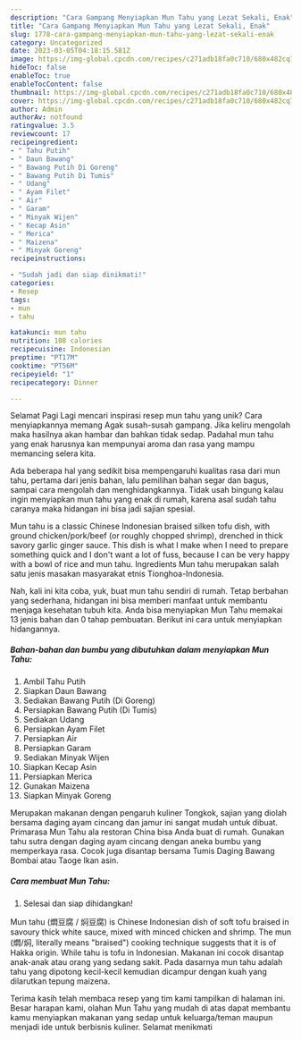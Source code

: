 ```yaml
---
description: "Cara Gampang Menyiapkan Mun Tahu yang Lezat Sekali, Enak"
title: "Cara Gampang Menyiapkan Mun Tahu yang Lezat Sekali, Enak"
slug: 1778-cara-gampang-menyiapkan-mun-tahu-yang-lezat-sekali-enak
category: Uncategorized
date: 2023-03-05T04:18:15.581Z
image: https://img-global.cpcdn.com/recipes/c271adb18fa0c710/680x482cq70/mun-tahu-foto-resep-utama.jpg
hideToc: false
enableToc: true
enableTocContent: false
thumbnail: https://img-global.cpcdn.com/recipes/c271adb18fa0c710/680x482cq70/mun-tahu-foto-resep-utama.jpg
cover: https://img-global.cpcdn.com/recipes/c271adb18fa0c710/680x482cq70/mun-tahu-foto-resep-utama.jpg
author: Admin
authorAv: notfound
ratingvalue: 3.5
reviewcount: 17
recipeingredient:
- " Tahu Putih"
- " Daun Bawang"
- " Bawang Putih Di Goreng"
- " Bawang Putih Di Tumis"
- " Udang"
- " Ayam Filet"
- " Air"
- " Garam"
- " Minyak Wijen"
- " Kecap Asin"
- " Merica"
- " Maizena"
- " Minyak Goreng"
recipeinstructions:

- "Sudah jadi dan siap dinikmati!"
categories:
- Resep
tags:
- mun
- tahu

katakunci: mun tahu 
nutrition: 108 calories
recipecuisine: Indonesian
preptime: "PT17M"
cooktime: "PT56M"
recipeyield: "1"
recipecategory: Dinner

---
```



Selamat Pagi Lagi mencari inspirasi resep mun tahu yang unik? Cara menyiapkannya memang Agak susah-susah gampang. Jika keliru mengolah maka hasilnya akan hambar dan bahkan tidak sedap. Padahal mun tahu yang enak harusnya kan mempunyai aroma dan rasa yang mampu memancing selera kita.


Ada beberapa hal yang sedikit bisa mempengaruhi kualitas rasa dari mun tahu, pertama dari jenis bahan, lalu pemilihan bahan segar dan bagus, sampai cara mengolah dan menghidangkannya. Tidak usah bingung kalau ingin menyiapkan mun tahu yang enak di rumah, karena asal sudah tahu caranya maka hidangan ini bisa jadi sajian spesial.

Mun tahu is a classic Chinese Indonesian braised silken tofu dish, with ground chicken/pork/beef (or roughly chopped shrimp), drenched in thick savory garlic ginger sauce. This dish is what I make when I need to prepare something quick and I don&#39;t want a lot of fuss, because I can be very happy with a bowl of rice and mun tahu. Ingredients Mun tahu merupakan salah satu jenis masakan masyarakat etnis Tionghoa-Indonesia.


Nah, kali ini kita coba, yuk, buat mun tahu sendiri di rumah. Tetap berbahan yang sederhana, hidangan ini bisa memberi manfaat untuk membantu menjaga kesehatan tubuh kita. Anda bisa menyiapkan Mun Tahu memakai 13 jenis bahan dan 0 tahap pembuatan. Berikut ini cara untuk menyiapkan hidangannya.

<!--inarticleads1-->

##### Bahan-bahan dan bumbu yang dibutuhkan dalam menyiapkan Mun Tahu:

1. Ambil  Tahu Putih
1. Siapkan  Daun Bawang
1. Sediakan  Bawang Putih (Di Goreng)
1. Persiapkan  Bawang Putih (Di Tumis)
1. Sediakan  Udang
1. Persiapkan  Ayam Filet
1. Persiapkan  Air
1. Persiapkan  Garam
1. Sediakan  Minyak Wijen
1. Siapkan  Kecap Asin
1. Persiapkan  Merica
1. Gunakan  Maizena
1. Siapkan  Minyak Goreng


Merupakan makanan dengan pengaruh kuliner Tongkok, sajian yang diolah bersama daging ayam cincang dan jamur ini sangat mudah untuk dibuat. Primarasa Mun Tahu ala restoran China bisa Anda buat di rumah. Gunakan tahu sutra dengan daging ayam cincang dengan aneka bumbu yang memperkaya rasa. Cocok juga disantap bersama Tumis Daging Bawang Bombai atau Taoge Ikan asin. 

<!--inarticleads2-->

##### Cara membuat Mun Tahu:


1. Selesai dan siap dihidangkan!

Mun tahu (燜豆腐 / 焖豆腐) is Chinese Indonesian dish of soft tofu braised in savoury thick white sauce, mixed with minced chicken and shrimp. The mun (燜/焖, literally means &#34;braised&#34;) cooking technique suggests that it is of Hakka origin. While tahu is tofu in Indonesian. Makanan ini cocok disantap anak-anak atau orang yang sedang sakit. Pada dasarnya mun tahu adalah tahu yang dipotong kecil-kecil kemudian dicampur dengan kuah yang dilarutkan tepung maizena. 

Terima kasih telah membaca resep yang tim kami tampilkan di halaman ini. Besar harapan kami, olahan Mun Tahu yang mudah di atas dapat membantu kamu menyiapkan makanan yang sedap untuk keluarga/teman maupun menjadi ide untuk berbisnis kuliner. Selamat menikmati
